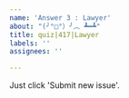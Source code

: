 ```yaml
---
name: 'Answer 3 : Lawyer'
about: "(╯°□°）╯︵ ┻━┻"
title: quiz|417|Lawyer
labels: ''
assignees: ''

---
```


Just click 'Submit new issue'.
